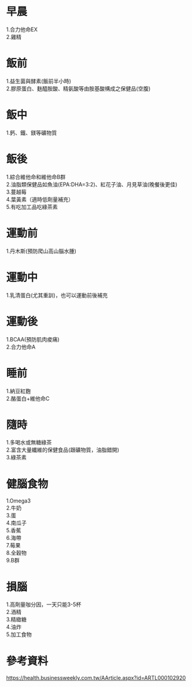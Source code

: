 # 早晨
1.合力他命EX   
2.雞精  
# 飯前  
1.益生菌與酵素(飯前半小時)  
2.膠原蛋白、麩醯胺酸、精氨酸等由胺基酸構成之保健品(空腹)  

# 飯中  
1.鈣、鐵、鎂等礦物質  

# 飯後  
1.綜合維他命和維他命B群  
2.油脂類保健品如魚油(EPA:DHA=3:2)、紅花子油、月見草油(晚餐後更佳)  
3.蔓越莓  
4.葉黃素（適時低劑量補充）    
5.有吃加工品吃綠茶素

# 運動前  
1.丹木斯(預防爬山高山腦水腫)  

# 運動中  
1.乳清蛋白(尤其重訓)，也可以運動前後補充  

# 運動後  
1.BCAA(預防肌肉痠痛)  
2.合力他命A  

# 睡前  
1.納豆紅麴  
2.酪蛋白+維他命C    

# 隨時  
1.多喝水或無糖綠茶  
2.富含大量纖維的保健食品(跟礦物質，油脂錯開)  
3.綠茶素  

# 健腦食物
1.Omega3  
2.牛奶  
3.蛋  
4.南瓜子  
5.香蕉  
6.海帶  
7.莓果  
8.全穀物  
9.B群  

# 損腦
1.高劑量咖分因，一天只能3-5杯    
2.酒精  
3.精緻糖  
4.油炸  
5.加工食物  

# 參考資料  
https://health.businessweekly.com.tw/AArticle.aspx?id=ARTL000102920  
